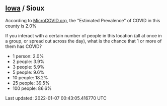 
## [Iowa](/united-states/iowa) / Sioux

According to [MicroCOVID.org](http://microcovid.org),
the "Estimated Prevalence" of COVID in this county is 2.0%

If you interact with a certain number of people in this location
(all at once in a group, or spread out across the day), what is the chance that
1 or more of them has COVID?

- 1 person: 2.0%
- 2 people: 3.9%
- 3 people: 5.9%
- 5 people: 9.6%
- 10 people: 18.2%
- 25 people: 39.5%
- 100 people: 86.6%

Last updated: 2022-01-07 00:43:05.416770 UTC
